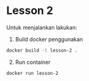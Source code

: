 # Lesson 2

Untuk menjalankan lakukan:
1. Build docker penggunakan
  ```bash
  docker build -t lesson-2 .
  ```
2. Run container
  ```bash
  docker run lesson-2
  ```